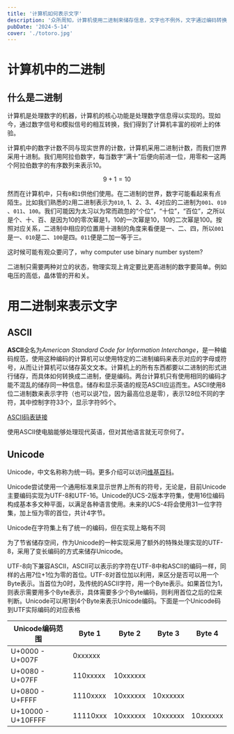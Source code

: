 ```yaml
---
title: '计算机如何表示文字'
description: '众所周知，计算机使用二进制来储存信息，文字也不例外，文字通过编码转换成二进制储存在计算机中。你是否经历过打开一个文件出来全都是乱码的时候，这便是编码惹得祸。'
pubDate: '2024-5-14'
cover: './totoro.jpg'
---
```

# 计算机中的二进制
## 什么是二进制

计算机是处理数字的机器，计算机的核心功能是处理数字信息得以实现的。现如今，通过数字信号和模拟信号的相互转换，我们得到了计算机丰富的视听上的体验。

计算机中的数字计数不同与现实世界的计数，计算机采用二进制计数，而我们世界采用十进制。我们用阿拉伯数字，每当数字“满十”后便向前进一位，用零和一这两个阿拉伯数字的有序数列来表示10。

$$ 9 + 1 = 10 $$

然而在计算机中，只有`0`和`1`供他们使用。在二进制的世界，数字可能看起来有点陌生。比如我们熟悉的`2`用二进制表示为`010`, 1、2、3、4对应的二进制为`001`、`010` 、`011`、`100`。我们可能因为太习以为常而疏忽的“个位”，“十位”，“百位”，之所以是个、十、百、是因为10的零次幂是1，10的一次幂是10，10的二次幂是100。按照对应关系，二进制中相应的位置用十进制的角度来看便是一、二、四，所以`001`是一、`010`是二、`100`是四。`011`便是二加一等于三。

这时候可能有观众要问了，why computer use binary number system?

二进制只需要两种对立的状态，物理实现上肯定要比更高进制的数字要简单。例如电压的高低，晶体管的开和关。

# 用二进制来表示文字
## ASCII

**ASCII**全名为*American Standard Code for Information Interchange*，是一种编码规范，使用这种编码的计算机可以使用特定的二进制编码来表示对应的字母或符号，从而让计算机可以储存英文文本。计算机上的所有东西都要以二进制的形式进行储存，而具体如何转换成二进制，便是编码。两台计算机只有使用相同的编码才能不混乱的储存同一种信息。储存和显示英语的规范ASCII应运而生。ASCII使用8位二进制数来表示字符（也可以说7位，因为最高位总是零），表示128位不同的字符，其中控制字符33个，显示字符95个。

[ASCII码表链接](https://www.asciitable.com/)

使用ASCII使电脑能够处理现代英语，但对其他语言就无可奈何了。

## Unicode

Unicode，中文名称称为统一码。更多介绍可以访问[维基百科](https://zh.wikipedia.org/wiki/Unicode)。

Unicode尝试使用一个通用标准来显示世界上所有的符号，无论是，目前Unicode主要编码实现为UTF-8和UTF-16。Unicode的UCS-2版本字符集，使用16位编码构成基本多文种平面，以满足各种语言使用。未来的UCS-4将会使用31一位字符集，加上恒为零的首位，共计4字节。

Unicode在字符集上有了统一的编码，但在实现上略有不同

为了节省储存空间，作为Unicode的一种实现采用了额外的特殊处理实现的UTF-8，采用了变长编码的方式来储存Unicode。

UTF-8向下兼容ASCII，ASCII可以表示的字符在UTF-8中和ASCII的编码一样，同样的占用7位+1位为零的首位。UTF-8对首位加以利用，来区分是否可以用一个Byte表示。当首位为0时，及传统的ASCII字符，用一个Byte表示。如果首位为1，则表示需要用多个Byte表示，具体需要多少个Byte编码，则利用首位之后的位来判断。Unicode可以用1到4个Byte来表示Unicode编码。下面是一个Unicode码到UTF实际编码的对应表格

| Unicode编码范围 | Byte 1 | Byte 2 | Byte 3 | Byte 4|
| --- | --- | --- | --- | --- |
| U+0000 - U+007F | 0xxxxxx|
| U+0080 - U+07FF | 110xxxxx | 10xxxxxx | 
| U+0800 - U+FFFF| 1110xxxx | 10xxxxxx | 10xxxxxx
| U+10000 - U+10FFFF | 11110xxx | 10xxxxxx | 10xxxxxx | 10xxxxxx